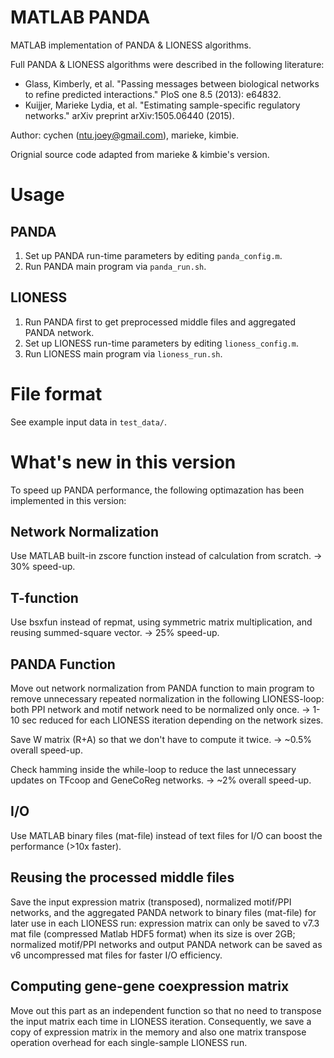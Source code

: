 # MATLAB PANDA

MATLAB implementation of PANDA & LIONESS algorithms.

Full PANDA & LIONESS algorithms were described in the following literature:

* Glass, Kimberly, et al. "Passing messages between biological networks to refine predicted interactions." PloS one 8.5 (2013): e64832.
* Kuijjer, Marieke Lydia, et al. "Estimating sample-specific regulatory networks." arXiv preprint arXiv:1505.06440 (2015).

Author: cychen (ntu.joey@gmail.com), marieke, kimbie.

Orignial source code adapted from marieke & kimbie's version.

# Usage

## PANDA

1. Set up PANDA run-time parameters by editing `panda_config.m`.
2. Run PANDA main program via `panda_run.sh`.

## LIONESS

1. Run PANDA first to get preprocessed middle files and aggregated PANDA network.
2. Set up LIONESS run-time parameters by editing `lioness_config.m`.
3. Run LIONESS main program via `lioness_run.sh`.

# File format

See example input data in `test_data/`.

# What's new in this version

To speed up PANDA performance, the following optimazation has been implemented in this version:

## Network Normalization

Use MATLAB built-in zscore function instead of calculation from scratch. -> 30% speed-up.

## T-function

Use bsxfun instead of repmat, using symmetric matrix multiplication, and reusing summed-square vector. -> 25% speed-up.

## PANDA Function

Move out network normalization from PANDA function to main program to remove unnecessary repeated normalization in the following LIONESS-loop: both PPI network and motif network need to be normalized only once. -> 1-10 sec reduced for each LIONESS iteration depending on the network sizes.

Save W matrix (R+A) so that we don't have to compute it twice. -> ~0.5% overall speed-up.

Check hamming inside the while-loop to reduce the last unnecessary updates on TFcoop and GeneCoReg networks. -> ~2% overall speed-up.

## I/O

Use MATLAB binary files (mat-file) instead of text files for I/O can boost the performance (>10x faster).

## Reusing the processed middle files

Save the input expression matrix (transposed), normalized motif/PPI networks, and the aggregated PANDA network to binary files (mat-file) for later use in each LIONESS run: expression matrix can only be saved to v7.3 mat file (compressed Matlab HDF5 format) when its size is over 2GB; normalized motif/PPI networks and output PANDA network can be saved as v6 uncompressed mat files for faster I/O efficiency.

## Computing gene-gene coexpression matrix

Move out this part as an independent function so that no need to transpose the input matrix each time in LIONESS iteration. Consequently, we save a copy of expression matrix in the memory and also one matrix transpose operation overhead for each single-sample LIONESS run.
